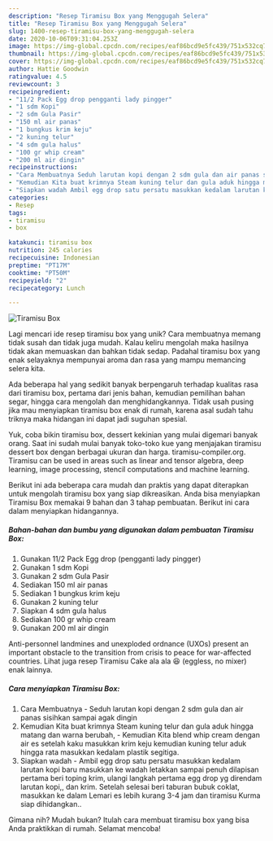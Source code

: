 ```yaml
---
description: "Resep Tiramisu Box yang Menggugah Selera"
title: "Resep Tiramisu Box yang Menggugah Selera"
slug: 1400-resep-tiramisu-box-yang-menggugah-selera
date: 2020-10-06T09:31:04.253Z
image: https://img-global.cpcdn.com/recipes/eaf86bcd9e5fc439/751x532cq70/tiramisu-box-foto-resep-utama.jpg
thumbnail: https://img-global.cpcdn.com/recipes/eaf86bcd9e5fc439/751x532cq70/tiramisu-box-foto-resep-utama.jpg
cover: https://img-global.cpcdn.com/recipes/eaf86bcd9e5fc439/751x532cq70/tiramisu-box-foto-resep-utama.jpg
author: Hattie Goodwin
ratingvalue: 4.5
reviewcount: 3
recipeingredient:
- "11/2 Pack Egg drop pengganti lady pingger"
- "1 sdm Kopi"
- "2 sdm Gula Pasir"
- "150 ml air panas"
- "1 bungkus krim keju"
- "2 kuning telur"
- "4 sdm gula halus"
- "100 gr whip cream"
- "200 ml air dingin"
recipeinstructions:
- "Cara Membuatnya Seduh larutan kopi dengan 2 sdm gula dan air panas sisihkan sampai agak dingin"
- "Kemudian Kita buat krimnya Steam kuning telur dan gula aduk hingga matang dan warna berubah,  Kemudian Kita blend whip cream dengan air es setelah kaku masukkan krim keju kemudian kuning telur aduk hingga rata masukkan kedalam plastik segitiga."
- "Siapkan wadah Ambil egg drop satu persatu masukkan kedalam larutan kopi baru masukkan ke wadah letakkan sampai penuh dilapisan pertama beri toping krim, ulangi langkah pertama egg drop yg direndam larutan kopi,, dan krim. Setelah selesai beri taburan bubuk coklat, masukkan ke dalam Lemari es lebih kurang 3-4 jam dan tiramisu Kurma siap dihidangkan.."
categories:
- Resep
tags:
- tiramisu
- box

katakunci: tiramisu box 
nutrition: 245 calories
recipecuisine: Indonesian
preptime: "PT17M"
cooktime: "PT50M"
recipeyield: "2"
recipecategory: Lunch

---
```



![Tiramisu Box](https://img-global.cpcdn.com/recipes/eaf86bcd9e5fc439/751x532cq70/tiramisu-box-foto-resep-utama.jpg)

Lagi mencari ide resep tiramisu box yang unik? Cara membuatnya memang tidak susah dan tidak juga mudah. Kalau keliru mengolah maka hasilnya tidak akan memuaskan dan bahkan tidak sedap. Padahal tiramisu box yang enak selayaknya mempunyai aroma dan rasa yang mampu memancing selera kita.

Ada beberapa hal yang sedikit banyak berpengaruh terhadap kualitas rasa dari tiramisu box, pertama dari jenis bahan, kemudian pemilihan bahan segar, hingga cara mengolah dan menghidangkannya. Tidak usah pusing jika mau menyiapkan tiramisu box enak di rumah, karena asal sudah tahu triknya maka hidangan ini dapat jadi suguhan spesial.

Yuk, coba bikin tiramisu box, dessert kekinian yang mulai digemari banyak orang. Saat ini sudah mulai banyak toko-toko kue yang menjajakan tiramisu dessert box dengan berbagai ukuran dan harga. tiramisu-compiler.org. Tiramisu can be used in areas such as linear and tensor algebra, deep learning, image processing, stencil computations and machine learning.


Berikut ini ada beberapa cara mudah dan praktis yang dapat diterapkan untuk mengolah tiramisu box yang siap dikreasikan. Anda bisa menyiapkan Tiramisu Box memakai 9 bahan dan 3 tahap pembuatan. Berikut ini cara dalam menyiapkan hidangannya.

<!--inarticleads1-->

##### Bahan-bahan dan bumbu yang digunakan dalam pembuatan Tiramisu Box:

1. Gunakan 11/2 Pack Egg drop (pengganti lady pingger)
1. Gunakan 1 sdm Kopi
1. Gunakan 2 sdm Gula Pasir
1. Sediakan 150 ml air panas
1. Sediakan 1 bungkus krim keju
1. Gunakan 2 kuning telur
1. Siapkan 4 sdm gula halus
1. Sediakan 100 gr whip cream
1. Gunakan 200 ml air dingin


Anti-personnel landmines and unexploded ordnance (UXOs) present an important obstacle to the transition from crisis to peace for war-affected countries. Lihat juga resep Tiramisu Cake ala ala 😆 (eggless, no mixer) enak lainnya. 

<!--inarticleads2-->

##### Cara menyiapkan Tiramisu Box:

1. Cara Membuatnya - Seduh larutan kopi dengan 2 sdm gula dan air panas sisihkan sampai agak dingin
1. Kemudian Kita buat krimnya Steam kuning telur dan gula aduk hingga matang dan warna berubah,  - Kemudian Kita blend whip cream dengan air es setelah kaku masukkan krim keju kemudian kuning telur aduk hingga rata masukkan kedalam plastik segitiga.
1. Siapkan wadah - Ambil egg drop satu persatu masukkan kedalam larutan kopi baru masukkan ke wadah letakkan sampai penuh dilapisan pertama beri toping krim, ulangi langkah pertama egg drop yg direndam larutan kopi,, dan krim. Setelah selesai beri taburan bubuk coklat, masukkan ke dalam Lemari es lebih kurang 3-4 jam dan tiramisu Kurma siap dihidangkan..




Gimana nih? Mudah bukan? Itulah cara membuat tiramisu box yang bisa Anda praktikkan di rumah. Selamat mencoba!
